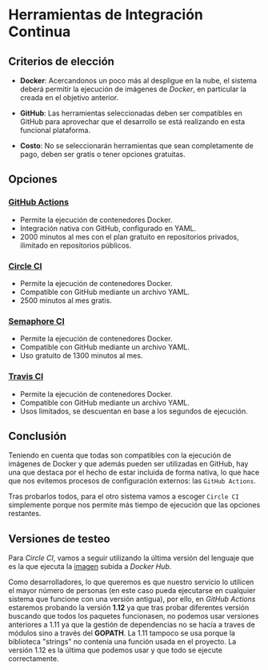 # Herramientas de Integración Continua
## Criterios de elección
- **Docker**: Acercandonos un poco más al despligue en la nube, el sistema deberá permitir la ejecución de imágenes de *Docker*, en particular la creada en el objetivo anterior.

- **GitHub**: Las herramientas seleccionadas deben ser compatibles en GitHub para aprovechar que el desarrollo se está realizando en esta funcional plataforma.

- **Costo**: No se seleccionarán herramientas que sean completamente de pago, deben ser gratis o tener opciones gratuitas.

## Opciones
### [GitHub Actions](https://docs.github.com/es/actions)
- Permite la ejecución de contenedores Docker.
- Integración nativa con GitHub, configurado en YAML.
- 2000 minutos al mes con el plan gratuito en repositorios privados, ilimitado en repositorios públicos.

### [Circle CI](https://circleci.com/)
- Permite la ejecución de contenedores Docker.
- Compatible con GitHub mediante un archivo YAML.
- 2500 minutos al mes gratis.

### [Semaphore CI](https://semaphoreci.com/)
- Permite la ejecución de contenedores Docker.
- Compatible con GitHub mediante un archivo YAML.
- Uso gratuito de 1300 minutos al mes.

### [Travis CI](https://www.travis-ci.com/)
- Permite la ejecución de contenedores Docker.
- Compatible con GitHub mediante un archivo YAML.
- Usos limitados, se descuentan en base a los segundos de ejecución.

## Conclusión
Teniendo en cuenta que todas son compatibles con la ejecución de imágenes de Docker y que además pueden ser utilizadas en GitHub, hay una que destaca por el hecho de estar incluida de forma nativa, lo que hace que nos evitemos procesos de configuración externos: las `GitHub Actions`.

Tras probarlos todos, para el otro sistema vamos a escoger `Circle CI` simplemente porque nos permite más tiempo de ejecución que las opciones restantes.

## Versiones de testeo
Para *Circle CI*, vamos a seguir utilizando la última versión del lenguaje que es la que ejecuta la [imagen](https://hub.docker.com/repository/docker/mario25402/asketsiit/general) subida a *Docker Hub*.

Como desarrolladores, lo que queremos es que nuestro servicio lo utilicen el mayor número de personas (en este caso pueda ejecutarse en cualquier sistema que funcione con una versión antigua), por ello, en *GitHub Actions* estaremos probando la versión **1.12** ya que tras probar diferentes versión buscando que todos los paquetes funcionasen, no podemos usar versiones anteriores a 1.11 ya que la gestión de dependencias no se hacía a traves de módulos sino a través del **GOPATH**. La 1.11 tampoco se usa porque la biblioteca "strings" no contenía una función usada en el proyecto. La versión 1.12 es la última que podemos usar y que todo se ejecute correctamente.